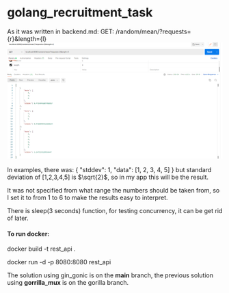 # golang_recruitment_task


As it was written in backend.md:
GET: /random/mean/?requests={r}&length={l}
![Screenshot](api_example.png)


In examples, there was:
{
     "stddev": 1,
     "data": [1, 2, 3, 4, 5]
}
but standard deviation of [1,2,3,4,5] is $\sqrt{2}$, so in my app this will be the result.

It was not specified from what range the numbers should be taken from, so I set it to from 1 to 6 to make the results easy to interpret.

There is sleep(3 seconds) function, for testing concurrency, it can be get rid of later.


#### To run docker: 
docker build -t rest_api . 

docker run -d -p 8080:8080 rest_api


The solution using gin_gonic is on the __main__ branch, the previous solution using __gorrilla_mux__ is on the gorilla branch.
